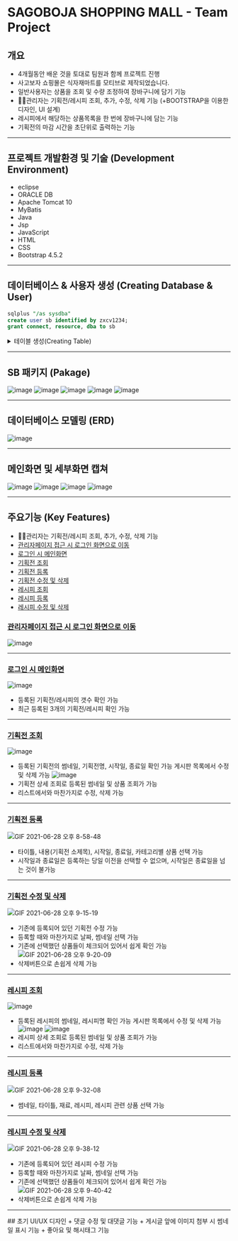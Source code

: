 # SAGOBOJA SHOPPING MALL - Team Project

## 개요
+ 4개월동안 배운 것을 토대로 팀원과 함께 프로젝트 진행
+ 사고보자 쇼핑몰은 식자재마트를 모티브로 제작되었습니다.
+ 일반사용자는 상품을 조회 및 수량 조정하여 장바구니에 담기 기능
+ 🙋‍♀️관리자는 기획전/레시피 조회, 추가, 수정, 삭제 기능 (+BOOTSTRAP을 이용한 디자인, UI 설계)
+ 레시피에서 해당하는 상품목록을 한 번에 장바구니에 담는 기능
+ 기획전의 마감 시간을 초단위로 출력하는 기능

<hr/>

## 프로젝트 개발환경 및 기술 (Development Environment)
+ eclipse
+ ORACLE DB
+ Apache Tomcat 10
+ MyBatis
+ Java
+ Jsp
+ JavaScript
+ HTML
+ CSS
+ Bootstrap 4.5.2

<hr/>

## 데이터베이스 & 사용자 생성 (Creating Database & User)
```sql
sqlplus "/as sysdba"
create user sb identified by zxcv1234;
grant connect, resource, dba to sb
```

<details>
<summary>테이블 생성(Creating Table)</summary>
<div markdown="1">
	
```sql
[이벤트,레시피 테이블]

CREATE SEQUENCE EVENT_SEQ NOCACHE;
CREATE SEQUENCE RECIPE_SEQ NOCACHE;

create table sb_events (
   event_no number(7) constraint event_no_pk primary key,
   event_title varchar2(255) constraint event_title_nn not null,
   event_content varchar2(2000),
    event_file_name varchar2(255) constraint event_file_nn not null,
   event_start_date date,
   event_end_date date constraint event_end_date_nn not null,
   event_created_date date default sysdate,
   constraint event_end_date_ck check ((event_end_date>event_start_date) and (event_end_date>event_created_date))
);

create table sb_recipes (
   recipe_no number(7) constraint recipe_no_pk primary key,
   recipe_title varchar2(255) constraint recipe_title_nn not null,
    recipe_ingredient clob,
   recipe_content clob,
    recipe_file_name varchar2(255) constraint recipe_file_nn not null,
   recipe_created_date date default sysdate);

create table sb_event_items(
    event_no number(7,0) not null,
    product_no number(7,0) not null,
   constraint event_items_uk unique (event_no, product_no));

create table sb_recipe_items(
   recipe_no number(7,0) not null,
   product_no number(7,0) not null,
   constraint recipe_items_uk unique (recipe_no, product_no));
```

```sql
[유저 테이블]
create table SB_USERS (
    USER_ID VARCHAR2(20) CONSTRAINT ID_PK PRIMARY KEY,
    USER_PWD CHAR(64) NOT NULL,
    USER_NAME VARCHAR2(255) NOT NULL,
    USER_PHONE VARCHAR2(20),
    USER_EMAIL VARCHAR2(255) NOT NULL,
    USER_ADDRESS VARCHAR2(255),
    USER_ROLE_TYPE VARCHAR2(20) DEFAULT 'USER',
    USER_STATUS VARCHAR2(20) DEFAULT 'N',
    USER_CREATED_DATE DATE DEFAULT SYSDATE,
    USER_EXPIRED_DATE DATE
);
```

```sql
[상품테이블]

CREATE TABLE SB_PRODUCTS
(
   PRODUCT_NO number(7,0) NOT NULL,
   PRODUCT_NAME varchar2(255) NOT NULL,
   PRODUCT_PRICE number(7,0) NOT NULL,
   PRODUCT_STOCK number(7,0) NOT NULL,
   CATEGORY_NO number(7,0) NOT NULL,
   PRODUCT_TYPE varchar2(255) DEFAULT '상품상세정보 참고' NOT NULL,
   PRODUCT_PRODUCER varchar2(255) DEFAULT '상품상세정보 참고' NOT NULL,
   PRODUCT_LOCATION varchar2(255) DEFAULT '상품상세정보 참고' NOT NULL,
   PRODUCT_MFD date DEFAULT '2020/05/01',
   PRODUCT_EXP date DEFAULT '2022/08/01',
   PRODUCT_CS_NUM varchar2(20) DEFAULT '070-0000-0000' NOT NULL,
   PRODUCT_CREATED_DATE date DEFAULT sysdate NOT NULL,
   PRIMARY KEY (PRODUCT_NO)
);

alter table SB_PRODUCTS add constraint PROD_PRICE_CHK CHECK (PRODUCT_PRICE>=0);
alter table SB_PRODUCTS add constraint PROD_STOCK_CHK CHECK (PRODUCT_STOCK>=0);
```

```sql
[카테고리 테이블]

CREATE TABLE SB_CATEGORY
(
	CATEGORY_NO number(7,0) NOT NULL,
	CATEGORY_NAME varchar2(255) NOT NULL,
	PRIMARY KEY (CATEGORY_NO)
);

create sequence category_seq start with 1 nocache;

INSERT INTO sb_category(category_no, category_name) VALUES (category_seq.nextval, '농수축산');
INSERT INTO sb_category(category_no, category_name) VALUES (category_seq.nextval, '가공식품');
INSERT INTO sb_category(category_no, category_name) VALUES (category_seq.nextval, '주방조리용품');
INSERT INTO sb_category(category_no, category_name) VALUES (category_seq.nextval, '생활용품');
INSERT INTO sb_category(category_no, category_name) VALUES (category_seq.nextval, '대용량/박스상품');
```

```sql
[리뷰 테이블]

CREATE TABLE SB_REVIEWS 
(
  REVIEW_NO NUMBER(7, 0) NOT NULL 
, REVIEW_RATING NUMBER(1, 0) 
, REVIEW_CONTENT VARCHAR2(1000 BYTE) 
, PRODUCT_NO NUMBER(7, 0) NOT NULL 
, USER_ID VARCHAR2(20 BYTE) NOT NULL 
, REVIEW_CREATED_DATE DATE DEFAULT sysdate 
, CONSTRAINT SYS_C007317 PRIMARY KEY 
  (
    REVIEW_NO 
  )
  USING INDEX 
  (
      CREATE UNIQUE INDEX SYS_C007317 ON SB_REVIEWS (REVIEW_NO ASC) 
      LOGGING 
      TABLESPACE SYSTEM 
      PCTFREE 10 
      INITRANS 2 
      STORAGE 
      ( 
        INITIAL 65536 
        NEXT 1048576 
        MINEXTENTS 1 
        MAXEXTENTS UNLIMITED 
        FREELISTS 1 
        FREELIST GROUPS 1 
        BUFFER_POOL DEFAULT 
      ) 
      NOPARALLEL 
  )
  ENABLE 
) 
LOGGING 
TABLESPACE SYSTEM 
PCTFREE 10 
PCTUSED 40 
INITRANS 1 
STORAGE 
( 
  INITIAL 65536 
  NEXT 1048576 
  MINEXTENTS 1 
  MAXEXTENTS UNLIMITED 
  FREELISTS 1 
  FREELIST GROUPS 1 
  BUFFER_POOL DEFAULT 
) 
NOPARALLEL;

create sequence review_seq nocache;
```

```sql
[장바구니/주문 테이블]

create table SB_CART(
    CART_ITEM_NO NUMBER(7) CONSTRAINT CARTITEMS_NO_PK PRIMARY KEY ,
    CART_ITEM_AMOUNT NUMBER(3) DEFAULT 1,
    USER_ID VARCHAR2(20) NOT NULL,
    PRODUCT_NO NUMBER(7) NOT NULL,
    ITEM_CREATED_DATE DATE DEFAULT SYSDATE,
    
    CONSTRAINT CARTITEMS_AMOUNT_CK CHECK (CART_ITEM_AMOUNT >= 1)
);

--------------------------------------------------------
--  DDL for Table SB_ORDERS
--------------------------------------------------------

  CREATE TABLE "SB"."SB_ORDERS" 
   (   "ORDER_NO" NUMBER(8,0), 
   "USER_ID" VARCHAR2(20 BYTE), 
   "PRODUCT_NO" NUMBER(7,0), 
   "ORDER_STATUS" VARCHAR2(50 BYTE) DEFAULT '결재완료', 
   "ORDER_TOTAL_PRICE" NUMBER(8,0), 
   "ORDER_CREATED_DATE" DATE DEFAULT sysdate, 
   "ORDER_ITEM_AMOUNT" NUMBER(3,0) DEFAULT 1, 
   "CART_ITEM_NO" NUMBER(8,0)
   ) SEGMENT CREATION IMMEDIATE 
  PCTFREE 10 PCTUSED 40 INITRANS 1 MAXTRANS 255 NOCOMPRESS LOGGING
  STORAGE(INITIAL 65536 NEXT 1048576 MINEXTENTS 1 MAXEXTENTS 2147483645
  PCTINCREASE 0 FREELISTS 1 FREELIST GROUPS 1 BUFFER_POOL DEFAULT FLASH_CACHE DEFAULT CELL_FLASH_CACHE DEFAULT)
  TABLESPACE "SYSTEM" ;
--------------------------------------------------------
--  DDL for Index ORDERS_NO_PK
--------------------------------------------------------

  CREATE UNIQUE INDEX "SB"."ORDERS_NO_PK" ON "SB"."SB_ORDERS" ("ORDER_NO") 
  PCTFREE 10 INITRANS 2 MAXTRANS 255 COMPUTE STATISTICS 
  STORAGE(INITIAL 65536 NEXT 1048576 MINEXTENTS 1 MAXEXTENTS 2147483645
  PCTINCREASE 0 FREELISTS 1 FREELIST GROUPS 1 BUFFER_POOL DEFAULT FLASH_CACHE DEFAULT CELL_FLASH_CACHE DEFAULT)
  TABLESPACE "SYSTEM" ;
--------------------------------------------------------
--  Constraints for Table SB_ORDERS
--------------------------------------------------------

  ALTER TABLE "SB"."SB_ORDERS" MODIFY ("CART_ITEM_NO" NOT NULL ENABLE);
  ALTER TABLE "SB"."SB_ORDERS" ADD CONSTRAINT "ORDERS_NO_PK" PRIMARY KEY ("ORDER_NO")
  USING INDEX PCTFREE 10 INITRANS 2 MAXTRANS 255 COMPUTE STATISTICS 
  STORAGE(INITIAL 65536 NEXT 1048576 MINEXTENTS 1 MAXEXTENTS 2147483645
  PCTINCREASE 0 FREELISTS 1 FREELIST GROUPS 1 BUFFER_POOL DEFAULT FLASH_CACHE DEFAULT CELL_FLASH_CACHE DEFAULT)
  TABLESPACE "SYSTEM"  ENABLE;
  ALTER TABLE "SB"."SB_ORDERS" MODIFY ("PRODUCT_NO" NOT NULL ENABLE);
  ALTER TABLE "SB"."SB_ORDERS" MODIFY ("ORDER_NO" NOT NULL ENABLE);
  ALTER TABLE "SB"."SB_ORDERS" MODIFY ("ORDER_ITEM_AMOUNT" NOT NULL ENABLE);

NOCYCLE;
orderlist_seq
create sequence orderlist_seq
start with 1
increment by 1;

NOCYCLE;
orderlist_seq
create sequence cartitem_seq
start with 1
increment by 1;
```

</div>
</details>

<hr/>

## SB 패키지 (Pakage)
![image](https://user-images.githubusercontent.com/78708523/123630549-a01a6600-d850-11eb-9a67-e1e1b8d969dc.png)
![image](https://user-images.githubusercontent.com/78708523/123630588-ac9ebe80-d850-11eb-9143-a7bd66b74559.png)
![image](https://user-images.githubusercontent.com/78708523/123630644-baecda80-d850-11eb-958c-ff6d3a828407.png)
![image](https://user-images.githubusercontent.com/78708523/123630816-ef609680-d850-11eb-9197-332e5f5ca38a.png)
![image](https://user-images.githubusercontent.com/78708523/123630847-fd161c00-d850-11eb-943f-80375d7de52e.png)

<hr/>

## 데이터베이스 모델링 (ERD)
![image](https://user-images.githubusercontent.com/78708523/123609608-c503de80-d83a-11eb-98fd-64c4fa829146.png)

<hr/>

## 메인화면 및 세부화면 캡쳐
![image](https://user-images.githubusercontent.com/78708523/123630145-208c9700-d850-11eb-9636-360a5398185e.png)
![image](https://user-images.githubusercontent.com/78708523/123630365-65b0c900-d850-11eb-9a97-5bf330fbf1ed.png)
![image](https://user-images.githubusercontent.com/78708523/123630945-1b7c1780-d851-11eb-94d9-6f4241c9a3bb.png)
![image](https://user-images.githubusercontent.com/78708523/123631014-351d5f00-d851-11eb-8fab-137c7aef0db3.png)

<hr/>

## 주요기능 (Key Features)
+ 🙋‍♀️관리자는 기획전/레시피 조회, 추가, 수정, 삭제 기능
+ [관리자페이지 접근 시 로그인 화면으로 이동](#관리자페이지접근시로그인화면으로이동)	
+ [로그인 시 메인화면](#로그인시메인화면)
+ [기획전 조회](#기획전조회)
+ [기획전 등록](#기획전등록)
+ [기획전 수정 및 삭제](#기획전수정및삭제)
+ [레시피 조회](#레시피조회)
+ [레시피 등록](#레시피등록)
+ [레시피 수정 및 삭제](#레시피수정및삭제)

### [관리자페이지 접근 시 로그인 화면으로 이동](#주요기능-Key-Features)
![image](https://user-images.githubusercontent.com/78708523/123631349-9c3b1380-d851-11eb-9b5f-59874c1eaf03.png)

<hr/>

### [로그인 시 메인화면](#주요기능-Key-Features)
![image](https://user-images.githubusercontent.com/78708523/123633909-c04c2400-d854-11eb-82c8-a3992a444994.png)
- 등록된 기획전/레시피의 갯수 확인 가능
- 최근 등록된 3개의 기획전/레시피 확인 가능

<hr/>

### [기획전 조회](#주요기능-Key-Features)
![image](https://user-images.githubusercontent.com/78708523/123633794-9e52a180-d854-11eb-9d00-c75b3d620490.png)
- 등록된 기획전의 썸네일, 기획전명, 시작일, 종료일 확인 가능 게시판 목록에서 수정 및 삭제 가능
![image](https://user-images.githubusercontent.com/78708523/123632315-c17c5180-d852-11eb-9617-6b53a5234380.png)
- 기획전 상세 조회로 등록된 썸네일 및 상품 조회가 가능
- 리스트에서와 마찬가지로 수정, 삭제 가능

<hr/>

### [기획전 등록](#주요기능-Key-Features)
![GIF 2021-06-28 오후 8-58-48](https://user-images.githubusercontent.com/78708523/123633396-1e2c3c00-d854-11eb-85c0-ca60507efb46.gif)
- 타이틀, 내용(기획전 소제목), 시작일, 종료일, 카테고리별 상품 선택 가능
- 시작일과 종료일은 등록하는 당일 이전을 선택할 수 없으며, 시작일은 종료일을 넘는 것이 불가능

<hr/>

### [기획전 수정 및 삭제](#주요기능-Key-Features)
![GIF 2021-06-28 오후 9-15-19](https://user-images.githubusercontent.com/78708523/123635084-31400b80-d856-11eb-81e0-f9d41729576f.gif)
- 기존에 등록되어 있던 기획전 수정 가능
- 등록할 때와 마찬가지로 날짜, 썸네일 선택 가능
- 기존에 선택했던 상품들이 체크되어 있어서 쉽게 확인 가능
![GIF 2021-06-28 오후 9-20-09](https://user-images.githubusercontent.com/78708523/123635492-b1667100-d856-11eb-879e-cd4fce1db29b.gif)
- 삭제버튼으로 손쉽게 삭제 가능
<hr/>

### [레시피 조회](#주요기능-Key-Features)
![image](https://user-images.githubusercontent.com/78708523/123634276-318bd700-d855-11eb-9731-bedabb31b229.png)
- 등록된 레시피의 썸네일, 레시피명 확인 가능 게시판 목록에서 수정 및 삭제 가능
![image](https://user-images.githubusercontent.com/78708523/123634436-65ff9300-d855-11eb-8cae-ede2134630b6.png)
![image](https://user-images.githubusercontent.com/78708523/123634481-744daf00-d855-11eb-805d-c9d83f395e20.png)
- 레시피 상세 조회로 등록된 썸네일 및 상품 조회가 가능
- 리스트에서와 마찬가지로 수정, 삭제 가능

<hr/>

### [레시피 등록](#주요기능-Key-Features)
![GIF 2021-06-28 오후 9-32-08](https://user-images.githubusercontent.com/78708523/123637080-8e3cc100-d858-11eb-98d7-09e59a0b1d46.gif)
- 썸네일, 타이틀, 재료, 레시피, 레시피 관련 상품 선택 가능

<hr/>

### [레시피 수정 및 삭제](#주요기능-Key-Features)
![GIF 2021-06-28 오후 9-38-12](https://user-images.githubusercontent.com/78708523/123637782-5e41ed80-d859-11eb-82e6-9b0e3b30a8a2.gif)
- 기존에 등록되어 있던 레시피 수정 가능
- 등록할 때와 마찬가지로 날짜, 썸네일 선택 가능
- 기존에 선택했던 상품들이 체크되어 있어서 쉽게 확인 가능
![GIF 2021-06-28 오후 9-40-42](https://user-images.githubusercontent.com/78708523/123637948-8fbab900-d859-11eb-80b4-be9470ee508f.gif)
- 삭제버튼으로 손쉽게 삭제 가능

<hr/>
## 초기 UI/UX 디자인
+ 댓글 수정 및 대댓글 기능
+ 게시글 앞에 이미지 첨부 시 썸네일 표시 기능
+ 좋아요 및 해시태그 기능
